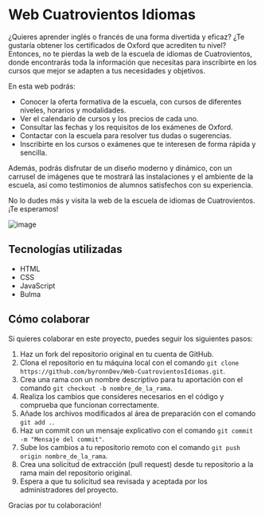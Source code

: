 # Web Cuatrovientos Idiomas

¿Quieres aprender inglés o francés de una forma divertida y eficaz? ¿Te gustaría obtener los certificados de Oxford que acrediten tu nivel? Entonces, no te pierdas la web de la escuela de idiomas de Cuatrovientos, donde encontrarás toda la información que necesitas para inscribirte en los cursos que mejor se adapten a tus necesidades y objetivos.

En esta web podrás:

- Conocer la oferta formativa de la escuela, con cursos de diferentes niveles, horarios y modalidades.
- Ver el calendario de cursos y los precios de cada uno.
- Consultar las fechas y los requisitos de los exámenes de Oxford.
- Contactar con la escuela para resolver tus dudas o sugerencias.
- Inscribirte en los cursos o exámenes que te interesen de forma rápida y sencilla.

Además, podrás disfrutar de un diseño moderno y dinámico, con un carrusel de imágenes que te mostrará las instalaciones y el ambiente de la escuela, así como testimonios de alumnos satisfechos con su experiencia.

No lo dudes más y visita la web de la escuela de idiomas de Cuatrovientos. ¡Te esperamos!

![image](https://github.com/byronnDev/Web-CuatrovientosIdiomas/assets/38868773/0ad624ae-82bf-45e4-8ba1-7944b7a45be5)

## Tecnologías utilizadas

- HTML
- CSS
- JavaScript
- Bulma

## Cómo colaborar

Si quieres colaborar en este proyecto, puedes seguir los siguientes pasos:

1. Haz un fork del repositorio original en tu cuenta de GitHub.
2. Clona el repositorio en tu máquina local con el comando `git clone https://github.com/byronnDev/Web-CuatrovientosIdiomas.git`.
3. Crea una rama con un nombre descriptivo para tu aportación con el comando `git checkout -b nombre_de_la_rama`.
4. Realiza los cambios que consideres necesarios en el código y comprueba que funcionan correctamente.
5. Añade los archivos modificados al área de preparación con el comando `git add .`.
6. Haz un commit con un mensaje explicativo con el comando `git commit -m "Mensaje del commit"`.
7. Sube los cambios a tu repositorio remoto con el comando `git push origin nombre_de_la_rama`.
8. Crea una solicitud de extracción (pull request) desde tu repositorio a la rama main del repositorio original.
9. Espera a que tu solicitud sea revisada y aceptada por los administradores del proyecto.

Gracias por tu colaboración!

